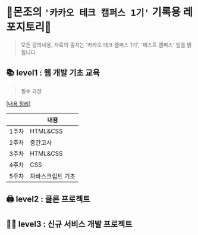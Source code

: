 # 👾몬조의 `'카카오 테크 캠퍼스 1기'` 기록용 레포지토리👾

> 모든 강의내용, 자료의 출처는 '카카오 테크 캠퍼스 1기', '패스트 캠퍼스' 임을 밝힙니다.

## 📚 level1 : 웹 개발 기초 교육

> 필수 과정

[[내용 정리]](https://github.com/monsta-zo/kakao-tech-campus-archive/blob/main/%EC%9B%B9%20%EA%B0%9C%EB%B0%9C%20%EA%B8%B0%EC%B4%88%EA%B5%90%EC%9C%A1/Part1.md)

|       | 내용     | 
| ----- | -------- | 
| 1주차 | HTML&CSS | 
|2주차|중간고사||
|3주차|HTML&CSS|
|4주차|CSS|
|5주차|자바스크립트 기초| 

## 🖨️ level2 : 클론 프로젝트

## 🧑‍💻 level3 : 신규 서비스 개발 프로젝트
